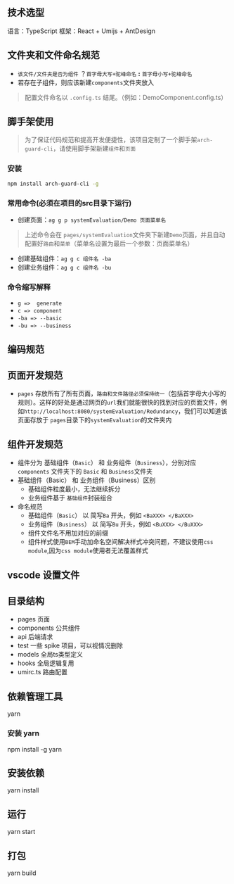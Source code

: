 ## 技术选型

语言：TypeScript
框架：React + Umijs + AntDesign

## 文件夹和文件命名规范
- `该文件/文件夹是否为组件` ？`首字母大写+驼峰命名` **:** `首字母小写+驼峰命名`
- 若存在子组件，则应该新建`components`文件夹放入
> 配置文件命名以 `.config.ts` 结尾。（例如：DemoComponent.config.ts）

## 脚手架使用
> 为了保证代码规范和提高开发便捷性，该项目定制了一个脚手架`arch-guard-cli`，请使用脚手架新建`组件`和`页面`

### 安装
```bash
npm install arch-guard-cli -g
```

### 常用命令(必须在项目的**src**目录下运行)
- 创建页面：`ag g p systemEvaluation/Demo 页面菜单名`
> 上述命令会在 `pages/systemEvaluation`文件夹下新建`Demo`页面，并且自动配置好`路由`和`菜单`（菜单名设置为最后一个参数：页面菜单名）
- 创建基础组件：`ag g c 组件名 -ba `
- 创建业务组件：`ag g c 组件名 -bu `

### 命令缩写解释
- `g =>  generate`
- `c => component` 
- `-ba => --basic `
- `-bu => --business`
 
## 编码规范
## 页面开发规范
- `pages` 存放所有了所有页面，`路由和文件路径必须保持统一`（包括首字母大小写的规则）。这样的好处是通过网页的`url`我们就能很快的找到对应的页面文件，例如`http://localhost:8080/systemEvaluation/Redundancy`，我们可以知道该页面存放于 `pages`目录下的`systemEvaluation`的文件夹内

## 组件开发规范
- 组件分为 基础组件（`Basic`） 和 业务组件（`Business`），分别对应 `components` 文件夹下的 `Basic` 和 `Business`文件夹
- 基础组件（Basic） 和 业务组件（Business）区别
  - 基础组件粒度最小，无法继续拆分
  - 业务组件基于 `基础组件`封装组合
- 命名规范
  - 基础组件（`Basic`） 以 简写`Ba` 开头，例如 `<BaXXX> </BaXXX>`
  - 业务组件（`Business`） 以 简写`Bu` 开头，例如 `<BuXXX> </BuXXX>`
  - 组件文件名不用加对应的前缀
  - 组件样式使用`BEM`手动加命名空间解决样式冲突问题，不建议使用`css module`,因为`css module`使用者无法覆盖样式

## vscode 设置文件


## 目录结构
- pages 页面
- components 公共组件
- api 后端请求
- test 一些 spike 项目，可以视情况删除
- models 全局ts类型定义
- hooks 全局逻辑复用
- umirc.ts 路由配置

## 依赖管理工具
yarn

### 安装 yarn
npm install -g yarn

## 安装依赖
yarn install

## 运行
yarn start

## 打包
yarn build
